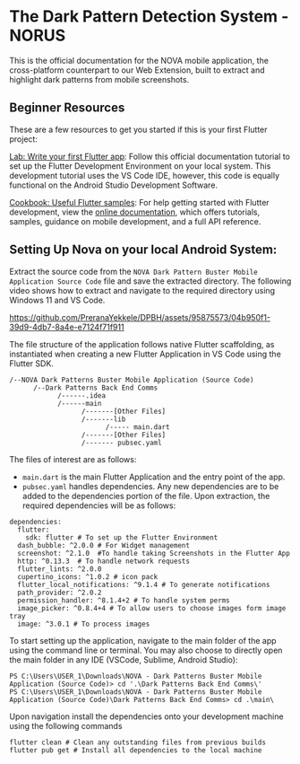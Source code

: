 # The Dark Pattern Detection System - NORUS

This is the official documentation for the NOVA mobile application, the cross-platform counterpart to our Web Extension, built to extract and highlight dark patterns from mobile screenshots.

## Beginner Resources

These are a few resources to get you started if this is your first Flutter project:

[Lab: Write your first Flutter app](https://docs.flutter.dev/get-started/codelab): Follow this official documentation tutorial to set up the Flutter Development Environment on your local system. This development tutorial uses the
VS Code IDE, however, this code is equally functional on the Android Studio Development Software.

[Cookbook: Useful Flutter samples](https://docs.flutter.dev/cookbook): 
For help getting started with Flutter development, view the
[online documentation](https://docs.flutter.dev/), which offers tutorials,
samples, guidance on mobile development, and a full API reference.

## Setting Up Nova on your local Android System:
Extract the source code from the `NOVA Dark Pattern Buster Mobile Application Source Code` file and save the extracted directory. The following video shows how to extract and navigate to the required directory using Windows 11 and VS Code.

https://github.com/PreranaYekkele/DPBH/assets/95875573/04b950f1-39d9-4db7-8a4e-e7124f71f911

The file structure of the application follows native Flutter scaffolding, as instantiated when creating a new Flutter Application in VS Code using the Flutter SDK. 

```
/--NOVA Dark Patterns Buster Mobile Application (Source Code)
      /--Dark Patterns Back End Comms
            /------.idea
            /------main
                  /-------[Other Files]
                  /-------lib
                        /----- main.dart
                  /-------[Other Files]
                  /------- pubsec.yaml
```

The files of interest are as follows:
- `main.dart` is the main Flutter Application and the entry point of the app.
- `pubsec.yaml` handles dependencies. Any new dependencies are to be added to the dependencies portion of the file. Upon extraction, the required dependencies will be as follows:

```
dependencies:
  flutter:
    sdk: flutter # To set up the Flutter Environment
  dash_bubble: ^2.0.0 # For Widget management
  screenshot: ^2.1.0  #To handle taking Screenshots in the Flutter App
  http: ^0.13.3  # To handle network requests
  flutter_lints: ^2.0.0 
  cupertino_icons: ^1.0.2 # icon pack 
  flutter_local_notifications: ^9.1.4 # To generate notifications
  path_provider: ^2.0.2
  permission_handler: ^8.1.4+2 # To handle system perms
  image_picker: ^0.8.4+4 # To allow users to choose images form image tray
  image: ^3.0.1 # To process images
```

To start setting up the application, navigate to the main folder of the app using the command line or terminal. You may also choose to directly open the main folder in any IDE (VSCode, Sublime, Android Studio):

```
PS C:\Users\USER_1\Downloads\NOVA - Dark Patterns Buster Mobile Application (Source Code)> cd '.\Dark Patterns Back End Comms\'
PS C:\Users\USER_1\Downloads\NOVA - Dark Patterns Buster Mobile Application (Source Code)\Dark Patterns Back End Comms> cd .\main\ 
```

Upon navigation install the dependencies onto your development machine using the following commands

```
flutter clean # Clean any outstanding files from previous builds 
flutter pub get # Install all dependencies to the local machine
```

